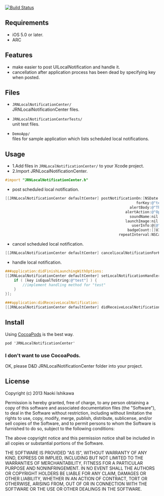 [![Build Status](https://travis-ci.org/jarinosuke/JRNLocalNotificationCenter.png?branch=master)](https://travis-ci.org/jarinosuke/JRNLocalNotificationCenter)

## Requirements

- iOS 5.0 or later.
- ARC

## Features

- make easier to post UILocalNotification and handle it.
- cancellation after application process has been dead by specifying key when posted.

## Files

- `JRNLocalNotificationCenter/`  
JRNLocalNotificationCenter files.

- `JRNLocalNotificationCenterTests/`  
unit test files.

- `DemoApp/`  
files for sample application which lists scheduled local notifications.

## Usage

- 1.Add files in `JRNLocalNotificationCenter/` to your Xcode project.
- 2.Import JRNLocalNotificationCenter.

```objectivec
#import "JRNLocalNotificationCenter.h"
```

- post scheduled local notification.

```objectivec
[[JRNLocalNotificationCenter defaultCenter] postNotificationOn:[NSDate dateWithTimeIntervalSinceNow:30.0]
                                                            forKey:@"test"
                                                         alertBody:@"This is JRNLocalNotificationCenter sample"
                                                       alertAction:@"Open"
                                                         soundName:nil
                                                       launchImage:nil
                                                          userInfo:@{@"time": @"12"}
                                                        badgeCount:[[UIApplication sharedApplication] applicationIconBadgeNumber] + 1
                                                    repeatInterval:NSCalendarUnitDay];
```

- cancel scheduled local notification. 

```objectivec
[[JRNLocalNotificationCenter defaultCenter] cancelLocalNotificationForKey:@"test"];
```

- handle local notification.

```objectivec
###application:didFinishLaunchingWithOptions:
[[JRNLocalNotificationCenter defaultCenter] setLocalNotificationHandler:^(NSString *key, NSDictionary *userInfo) {
    if ( [key isEqualToString:@"test"] ) {
        //implement handling method for "test"
    }
}];

###application:didReceiveLocalNotification:
[[JRNLocalNotificationCenter defaultCenter] didReceiveLocalNotificationUserInfo:notification.userInfo];
```

## Install
Using [CocoaPods](http://cocoapods.org) is the best way.

```
pod 'JRNLocalNotificationCenter'
```

### I don't want to use CocoaPods.
OK, please D&D JRNLocalNotificationCenter folder into your project.

## License

Copyright (c) 2013 Naoki Ishikawa

Permission is hereby granted, free of charge, to any person obtaining a copy of this software and associated documentation files (the "Software"), to deal in the Software without restriction, including without limitation the rights to use, copy, modify, merge, publish, distribute, sublicense, and/or sell copies of the Software, and to permit persons to whom the Software is furnished to do so, subject to the following conditions:

The above copyright notice and this permission notice shall be included in all copies or substantial portions of the Software.

THE SOFTWARE IS PROVIDED "AS IS", WITHOUT WARRANTY OF ANY KIND, EXPRESS OR IMPLIED, INCLUDING BUT NOT LIMITED TO THE WARRANTIES OF MERCHANTABILITY, FITNESS FOR A PARTICULAR PURPOSE AND NONINFRINGEMENT. IN NO EVENT SHALL THE AUTHORS OR COPYRIGHT HOLDERS BE LIABLE FOR ANY CLAIM, DAMAGES OR OTHER LIABILITY, WHETHER IN AN ACTION OF CONTRACT, TORT OR OTHERWISE, ARISING FROM, OUT OF OR IN CONNECTION WITH THE SOFTWARE OR THE USE OR OTHER DEALINGS IN THE SOFTWARE.
